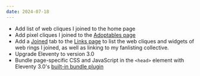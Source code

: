 ```yaml
---
date: 2024-07-18
---
```


* Add list of web cliques I joined to the home page
* Add pixel cliques I joined to the [Adoptables page](/adoptables)
* Add a [Joined](/links/#joined) tab to the [Links page](/links) to list the web cliques and widgets of web rings I joined, as well as linking to my fanlisting collective.
* Upgrade Eleventy to version 3.0
* Bundle page-specific CSS and JavaScript in the `<head>` element with Eleventy 3.0's [built-in bundle plugin](https://github.com/11ty/eleventy-plugin-bundle)
